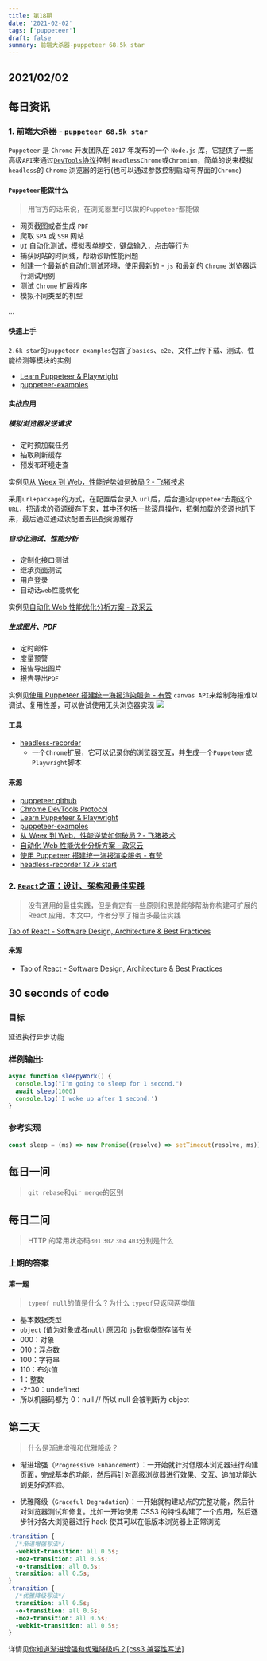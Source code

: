 ```yaml
---
title: 第18期
date: '2021-02-02'
tags: ['puppeteer']
draft: false
summary: 前端大杀器-puppeteer 68.5k star
---
```


<TOCInline toc={props.toc} asDisclosure toHeading={3} />

## 2021/02/02

## 每日资讯

### 1. 前端大杀器 - `puppeteer 68.5k star`

`Puppeteer` 是 `Chrome` 开发团队在 `2017` 年发布的一个 `Node.js` 库，它提供了一些高级`API`来通过[`DevTools`协议](https://chromedevtools.github.io/devtools-protocol/)控制 `HeadlessChrome`或`Chromium`，简单的说来模拟`headless`的 `Chrome` 浏览器的运行(也可以通过参数控制启动有界面的`Chrome`)

#### `Puppeteer`能做什么

> 用官方的话来说，在浏览器里可以做的`Puppeteer`都能做

- 网页截图或者生成 `PDF`
- 爬取 `SPA` 或 `SSR` 网站
- `UI` 自动化测试，模拟表单提交，键盘输入，点击等行为
- 捕获网站的时间线，帮助诊断性能问题
- 创建一个最新的自动化测试环境，使用最新的 - `js` 和最新的 `Chrome` 浏览器运行测试用例
- 测试 `Chrome` 扩展程序
- 模拟不同类型的机型

...

#### 快速上手

`2.6k star`的`puppeteer examples`包含了`basics`、`e2e`、文件上传下载、测试、性能检测等模块的实例

- [Learn Puppeteer & Playwright](https://theheadless.dev/)
- [puppeteer-examples](https://github.com/checkly/puppeteer-examples)

#### 实战应用

##### 模拟浏览器发送请求

- 定时预加载任务
- 抽取刷新缓存
- 预发布环境走查

实例见[从 Weex 到 Web，性能逆势如何破局？- 飞猪技术](https://mp.weixin.qq.com/s?__biz=MzUxMzcxMzE5Ng==&mid=2247505349&idx=1&sn=d54967ce22cc10e4e03b481840370deb&chksm=f9526086ce25e99045e53a9c5a29c5aba2cc3e88e330ae56a9f96422cbf6e39f6055ee0416f3&scene=27#wechat_redirect)

采用`url+package`的方式，在配置后台录入 `url`后，后台通过`puppeteer`去跑这个 `URL`，把请求的资源缓存下来，其中还包括一些滚屏操作，把懒加载的资源也抓下来，最后通过通过读配置去匹配资源缓存

##### 自动化测试、性能分析

- 定制化接口测试
- 继承页面测试
- 用户登录
- 自动话`web`性能优化

实例见[自动化 Web 性能优化分析方案 - 政采云](https://www.infoq.cn/article/93ic1ViLLXfviGaODfzM)

##### 生成图片、PDF

- 定时邮件
- 度量预警
- 报告导出图片
- 报告导出`PDF`

实例见[使用 Puppeteer 搭建统一海报渲染服务 - 有赞](https://www.infoq.cn/article/dcSBL_9AzCwVPsaQ70dh)
`canvas API`来绘制海报难以调试、复用性差，可以尝试使用无头浏览器实现
![](https://tva1.sinaimg.cn/large/008eGmZEly1gn8h41mrpvj31480ngtbo.jpg)

#### 工具

- [headless-recorder](https://github.com/checkly/headless-recorder)
  - 一个`Chrome`扩展，它可以记录你的浏览器交互，并生成一个`Puppeteer`或`Playwright`脚本

#### 来源

- [puppeteer github](https://github.com/puppeteer/puppeteer)
- [Chrome DevTools Protocol](https://chromedevtools.github.io/devtools-protocol/)
- [Learn Puppeteer & Playwright](https://theheadless.dev/)
- [puppeteer-examples](https://github.com/checkly/puppeteer-examples)
- [从 Weex 到 Web，性能逆势如何破局？- 飞猪技术](https://mp.weixin.qq.com/s?__biz=MzUxMzcxMzE5Ng==&mid=2247505349&idx=1&sn=d54967ce22cc10e4e03b481840370deb&chksm=f9526086ce25e99045e53a9c5a29c5aba2cc3e88e330ae56a9f96422cbf6e39f6055ee0416f3&scene=27#wechat_redirect)
- [自动化 Web 性能优化分析方案 - 政采云](https://www.infoq.cn/article/93ic1ViLLXfviGaODfzM)
- [使用 Puppeteer 搭建统一海报渲染服务 - 有赞](https://www.infoq.cn/article/dcSBL_9AzCwVPsaQ70dh)
- [headless-recorder 12.7k start](https://github.com/checkly/headless-recorder)

### 2. [`React`之道：设计、架构和最佳实践](https://alexkondov.com/tao-of-react/)

> 没有通用的最佳实践，但是肯定有一些原则和思路能够帮助你构建可扩展的 React 应用。本文中，作者分享了相当多最佳实践

[Tao of React - Software Design, Architecture & Best Practices](https://alexkondov.com/tao-of-react/)

#### 来源

- [Tao of React - Software Design, Architecture & Best Practices](https://alexkondov.com/tao-of-react/)

## 30 seconds of code

### 目标

延迟执行异步功能

### 样例输出:

```js
async function sleepyWork() {
  console.log("I'm going to sleep for 1 second.")
  await sleep(1000)
  console.log('I woke up after 1 second.')
}
```

### 参考实现

```js
const sleep = (ms) => new Promise((resolve) => setTimeout(resolve, ms))
```

## 每日一问

> `git rebase`和`gir merge`的区别

## 每日二问

> HTTP 的常用状态码`301` `302` `304` `403`分别是什么

### 上期的答案

#### 第一题

> `typeof null`的值是什么？为什么
> `typeof`只返回两类值

- 基本数据类型
- `object` (值为对象或者`null`)
  原因和 `js`数据类型存储有关
- 000：对象
- 010：浮点数
- 100：字符串
- 110：布尔值
- 1：整数
- -2^30：undefined
- 所以机器码都为 0：null // 所以 null 会被判断为 object

## 第二天

> 什么是渐进增强和优雅降级？

- 渐进增强（`Progressive Enhancement`）：一开始就针对低版本浏览器进行构建页面，完成基本的功能，然后再针对高级浏览器进行效果、交互、追加功能达到更好的体验。

- 优雅降级（`Graceful Degradation`）：一开始就构建站点的完整功能，然后针对浏览器测试和修复。比如一开始使用 CSS3 的特性构建了一个应用，然后逐步针对各大浏览器进行 hack 使其可以在低版本浏览器上正常浏览

```css
.transition {
  /*渐进增强写法*/
  -webkit-transition: all 0.5s;
  -moz-transition: all 0.5s;
  -o-transition: all 0.5s;
  transition: all 0.5s;
}
.transition {
  /*优雅降级写法*/
  transition: all 0.5s;
  -o-transition: all 0.5s;
  -moz-transition: all 0.5s;
  -webkit-transition: all 0.5s;
}
```

详情见[你知道渐进增强和优雅降级吗？[css3 兼容性写法]](https://juejin.cn/post/6844903473700405262)
